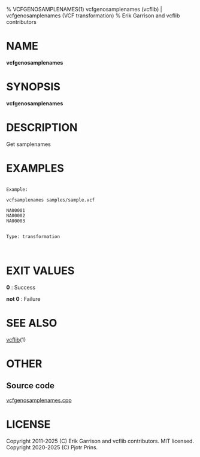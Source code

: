 % VCFGENOSAMPLENAMES(1) vcfgenosamplenames (vcflib) | vcfgenosamplenames (VCF transformation)
% Erik Garrison and vcflib contributors

# NAME

**vcfgenosamplenames**

# SYNOPSIS

**vcfgenosamplenames**

# DESCRIPTION

Get samplenames





# EXAMPLES

```

Example:

vcfsamplenames samples/sample.vcf

NA00001
NA00002
NA00003


Type: transformation

      

```



# EXIT VALUES

**0**
: Success

**not 0**
: Failure

# SEE ALSO



[vcflib](./vcflib.md)(1)



# OTHER

## Source code

[vcfgenosamplenames.cpp](https://github.com/vcflib/vcflib/blob/master/src/vcfgenosamplenames.cpp)

# LICENSE

Copyright 2011-2025 (C) Erik Garrison and vcflib contributors. MIT licensed.
Copyright 2020-2025 (C) Pjotr Prins.

<!--
  Created with ./scripts/bin2md.rb scripts/bin2md-template.erb
-->
